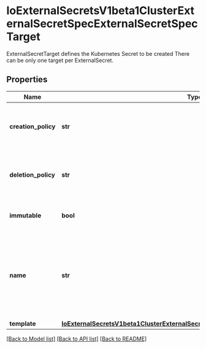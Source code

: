 # IoExternalSecretsV1beta1ClusterExternalSecretSpecExternalSecretSpecTarget

ExternalSecretTarget defines the Kubernetes Secret to be created There can be only one target per ExternalSecret.
## Properties
Name | Type | Description | Notes
------------ | ------------- | ------------- | -------------
**creation_policy** | **str** | CreationPolicy defines rules on how to create the resulting Secret Defaults to &#39;Owner&#39; | [optional] 
**deletion_policy** | **str** | DeletionPolicy defines rules on how to delete the resulting Secret Defaults to &#39;Retain&#39; | [optional] 
**immutable** | **bool** | Immutable defines if the final secret will be immutable | [optional] 
**name** | **str** | Name defines the name of the Secret resource to be managed This field is immutable Defaults to the .metadata.name of the ExternalSecret resource | [optional] 
**template** | [**IoExternalSecretsV1beta1ClusterExternalSecretSpecExternalSecretSpecTargetTemplate**](IoExternalSecretsV1beta1ClusterExternalSecretSpecExternalSecretSpecTargetTemplate.md) |  | [optional] 

[[Back to Model list]](../README.md#documentation-for-models) [[Back to API list]](../README.md#documentation-for-api-endpoints) [[Back to README]](../README.md)


